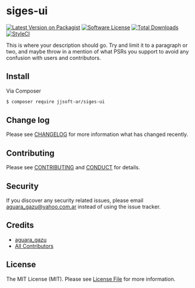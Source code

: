 # siges-ui

[![Latest Version on Packagist][ico-version]][link-packagist]
[![Software License][ico-license]](LICENSE.md)
[![Total Downloads][ico-downloads]][link-downloads]
[![StyleCI][ico-styleci]][link-styleci]

This is where your description should go. Try and limit it to a paragraph or two, and maybe throw in a mention of what
PSRs you support to avoid any confusion with users and contributors.

## Install

Via Composer

``` bash
$ composer require jjsoft-ar/siges-ui
```

## Change log

Please see [CHANGELOG](CHANGELOG.md) for more information what has changed recently.

## Contributing

Please see [CONTRIBUTING](CONTRIBUTING.md) and [CONDUCT](CONDUCT.md) for details.

## Security

If you discover any security related issues, please email aguara_gazu@yahoo.com.ar instead of using the issue tracker.

## Credits

- [aguara_gazu][link-author]
- [All Contributors][link-contributors]

## License

The MIT License (MIT). Please see [License File](LICENSE.md) for more information.

[ico-version]: https://img.shields.io/packagist/v/jjsoft-ar/siges-ui.svg?style=flat-square
[ico-license]: https://img.shields.io/badge/license-MIT-brightgreen.svg?style=flat-square
[ico-code-quality]: https://img.shields.io/scrutinizer/g/jjsoft-ar/siges-ui.svg?style=flat-square
[ico-downloads]: https://img.shields.io/packagist/dt/jjsoft-ar/siges-ui.svg?style=flat-square
[ico-styleci]: https://styleci.io/repos/59267204/shield


[link-packagist]: https://packagist.org/packages/jjsoft-ar/siges-ui
[link-downloads]: https://packagist.org/packages/jjsoft-ar/siges-ui
[link-author]: https://github.com/aguaragazu
[link-contributors]: ../../contributors
[link-styleci]: https://styleci.io/repos/59267204